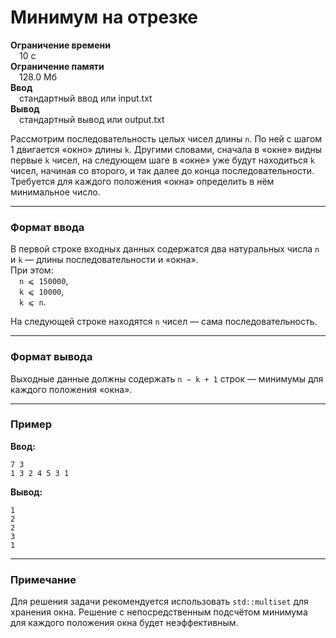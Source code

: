 # Минимум на отрезке

**Ограничение времени**  
 10 с  
**Ограничение памяти**  
 128.0 Мб  
**Ввод**  
 стандартный ввод или input.txt  
**Вывод**  
 стандартный вывод или output.txt  

Рассмотрим последовательность целых чисел длины `n`. По ней с шагом 1 двигается «окно» длины `k`. Другими словами, сначала в «окне» видны первые `k` чисел, на следующем шаге в «окне» уже будут находиться `k` чисел, начиная со второго, и так далее до конца последовательности. Требуется для каждого положения «окна» определить в нём минимальное число.

---

### Формат ввода

В первой строке входных данных содержатся два натуральных числа `n` и `k` — длины последовательности и «окна».  
При этом:  
 `n ⩽ 150000`,  
 `k ⩽ 10000`,  
 `k ⩽ n`.  

На следующей строке находятся `n` чисел — сама последовательность.

---

### Формат вывода

Выходные данные должны содержать `n − k + 1` строк — минимумы для каждого положения «окна».

---

### Пример

**Ввод:**
```text
7 3
1 3 2 4 5 3 1
```

**Вывод:**
```text
1
2
2
3
1
```

---

### Примечание

Для решения задачи рекомендуется использовать `std::multiset` для хранения окна. Решение с непосредственным подсчётом минимума для каждого положения окна будет неэффективным.